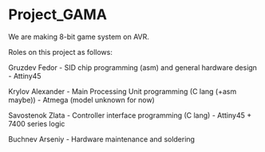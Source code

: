 # Project_GAMA

We are making 8-bit game system on AVR.

Roles on this project as follows:

Gruzdev Fedor - SID chip programming (asm) and general hardware design - Attiny45

Krylov Alexander - Main Processing Unit programming (C lang (+asm maybe)) - Atmega (model unknown for now)

Savostenok Zlata - Controller interface programming (C lang) - Attiny45 + 7400 series logic

Buchnev Arseniy - Hardware maintenance and soldering
